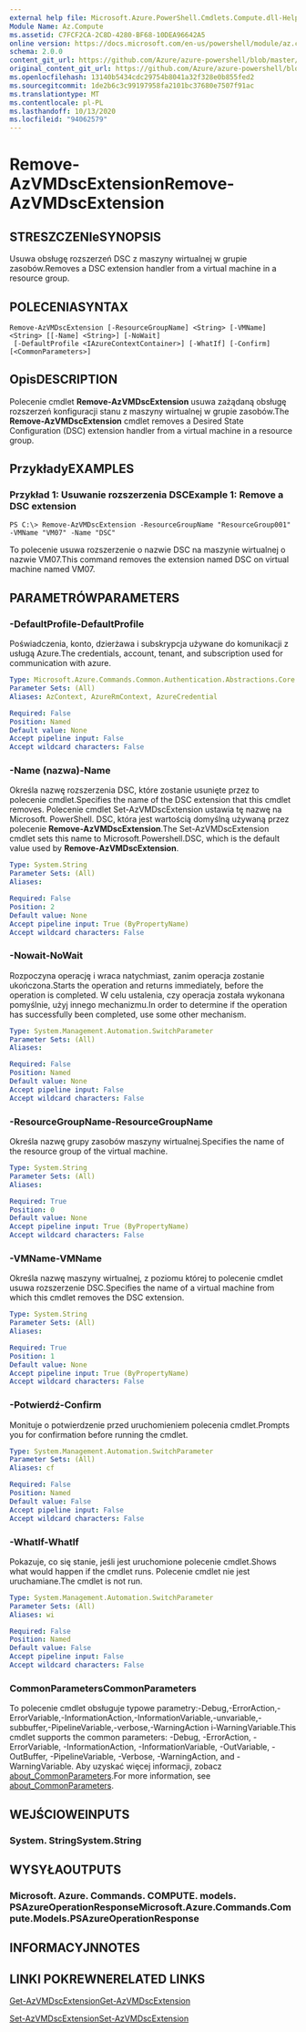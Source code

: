 ```yaml
---
external help file: Microsoft.Azure.PowerShell.Cmdlets.Compute.dll-Help.xml
Module Name: Az.Compute
ms.assetid: C7FCF2CA-2C8D-4280-BF68-10DEA96642A5
online version: https://docs.microsoft.com/en-us/powershell/module/az.compute/remove-azvmdscextension
schema: 2.0.0
content_git_url: https://github.com/Azure/azure-powershell/blob/master/src/Compute/Compute/help/Remove-AzVMDscExtension.md
original_content_git_url: https://github.com/Azure/azure-powershell/blob/master/src/Compute/Compute/help/Remove-AzVMDscExtension.md
ms.openlocfilehash: 13140b5434cdc29754b8041a32f328e0b855fed2
ms.sourcegitcommit: 1de2b6c3c99197958fa2101bc37680e7507f91ac
ms.translationtype: MT
ms.contentlocale: pl-PL
ms.lasthandoff: 10/13/2020
ms.locfileid: "94062579"
---
```

# <span data-ttu-id="ec5a9-101">Remove-AzVMDscExtension</span><span class="sxs-lookup"><span data-stu-id="ec5a9-101">Remove-AzVMDscExtension</span></span>

## <span data-ttu-id="ec5a9-102">STRESZCZENIe</span><span class="sxs-lookup"><span data-stu-id="ec5a9-102">SYNOPSIS</span></span>
<span data-ttu-id="ec5a9-103">Usuwa obsługę rozszerzeń DSC z maszyny wirtualnej w grupie zasobów.</span><span class="sxs-lookup"><span data-stu-id="ec5a9-103">Removes a DSC extension handler from a virtual machine in a resource group.</span></span>

## <span data-ttu-id="ec5a9-104">POLECENIA</span><span class="sxs-lookup"><span data-stu-id="ec5a9-104">SYNTAX</span></span>

```
Remove-AzVMDscExtension [-ResourceGroupName] <String> [-VMName] <String> [[-Name] <String>] [-NoWait]
 [-DefaultProfile <IAzureContextContainer>] [-WhatIf] [-Confirm] [<CommonParameters>]
```

## <span data-ttu-id="ec5a9-105">Opis</span><span class="sxs-lookup"><span data-stu-id="ec5a9-105">DESCRIPTION</span></span>
<span data-ttu-id="ec5a9-106">Polecenie cmdlet **Remove-AzVMDscExtension** usuwa zażądaną obsługę rozszerzeń konfiguracji stanu z maszyny wirtualnej w grupie zasobów.</span><span class="sxs-lookup"><span data-stu-id="ec5a9-106">The **Remove-AzVMDscExtension** cmdlet removes a Desired State Configuration (DSC) extension handler from a virtual machine in a resource group.</span></span>

## <span data-ttu-id="ec5a9-107">Przykłady</span><span class="sxs-lookup"><span data-stu-id="ec5a9-107">EXAMPLES</span></span>

### <span data-ttu-id="ec5a9-108">Przykład 1: Usuwanie rozszerzenia DSC</span><span class="sxs-lookup"><span data-stu-id="ec5a9-108">Example 1: Remove a DSC extension</span></span>
```
PS C:\> Remove-AzVMDscExtension -ResourceGroupName "ResourceGroup001" -VMName "VM07" -Name "DSC"
```

<span data-ttu-id="ec5a9-109">To polecenie usuwa rozszerzenie o nazwie DSC na maszynie wirtualnej o nazwie VM07.</span><span class="sxs-lookup"><span data-stu-id="ec5a9-109">This command removes the extension named DSC on virtual machine named VM07.</span></span>

## <span data-ttu-id="ec5a9-110">PARAMETRÓW</span><span class="sxs-lookup"><span data-stu-id="ec5a9-110">PARAMETERS</span></span>

### <span data-ttu-id="ec5a9-111">-DefaultProfile</span><span class="sxs-lookup"><span data-stu-id="ec5a9-111">-DefaultProfile</span></span>
<span data-ttu-id="ec5a9-112">Poświadczenia, konto, dzierżawa i subskrypcja używane do komunikacji z usługą Azure.</span><span class="sxs-lookup"><span data-stu-id="ec5a9-112">The credentials, account, tenant, and subscription used for communication with azure.</span></span>

```yaml
Type: Microsoft.Azure.Commands.Common.Authentication.Abstractions.Core.IAzureContextContainer
Parameter Sets: (All)
Aliases: AzContext, AzureRmContext, AzureCredential

Required: False
Position: Named
Default value: None
Accept pipeline input: False
Accept wildcard characters: False
```

### <span data-ttu-id="ec5a9-113">-Name (nazwa)</span><span class="sxs-lookup"><span data-stu-id="ec5a9-113">-Name</span></span>
<span data-ttu-id="ec5a9-114">Określa nazwę rozszerzenia DSC, które zostanie usunięte przez to polecenie cmdlet.</span><span class="sxs-lookup"><span data-stu-id="ec5a9-114">Specifies the name of the DSC extension that this cmdlet removes.</span></span>
<span data-ttu-id="ec5a9-115">Polecenie cmdlet Set-AzVMDscExtension ustawia tę nazwę na Microsoft. PowerShell. DSC, która jest wartością domyślną używaną przez polecenie **Remove-AzVMDscExtension**.</span><span class="sxs-lookup"><span data-stu-id="ec5a9-115">The Set-AzVMDscExtension cmdlet sets this name to Microsoft.Powershell.DSC, which is the default value used by **Remove-AzVMDscExtension**.</span></span>

```yaml
Type: System.String
Parameter Sets: (All)
Aliases:

Required: False
Position: 2
Default value: None
Accept pipeline input: True (ByPropertyName)
Accept wildcard characters: False
```

### <span data-ttu-id="ec5a9-116">-Nowait</span><span class="sxs-lookup"><span data-stu-id="ec5a9-116">-NoWait</span></span>
<span data-ttu-id="ec5a9-117">Rozpoczyna operację i wraca natychmiast, zanim operacja zostanie ukończona.</span><span class="sxs-lookup"><span data-stu-id="ec5a9-117">Starts the operation and returns immediately, before the operation is completed.</span></span> <span data-ttu-id="ec5a9-118">W celu ustalenia, czy operacja została wykonana pomyślnie, użyj innego mechanizmu.</span><span class="sxs-lookup"><span data-stu-id="ec5a9-118">In order to determine if the operation has successfully been completed, use some other mechanism.</span></span>

```yaml
Type: System.Management.Automation.SwitchParameter
Parameter Sets: (All)
Aliases:

Required: False
Position: Named
Default value: None
Accept pipeline input: False
Accept wildcard characters: False
```

### <span data-ttu-id="ec5a9-119">-ResourceGroupName</span><span class="sxs-lookup"><span data-stu-id="ec5a9-119">-ResourceGroupName</span></span>
<span data-ttu-id="ec5a9-120">Określa nazwę grupy zasobów maszyny wirtualnej.</span><span class="sxs-lookup"><span data-stu-id="ec5a9-120">Specifies the name of the resource group of the virtual machine.</span></span>

```yaml
Type: System.String
Parameter Sets: (All)
Aliases:

Required: True
Position: 0
Default value: None
Accept pipeline input: True (ByPropertyName)
Accept wildcard characters: False
```

### <span data-ttu-id="ec5a9-121">-VMName</span><span class="sxs-lookup"><span data-stu-id="ec5a9-121">-VMName</span></span>
<span data-ttu-id="ec5a9-122">Określa nazwę maszyny wirtualnej, z poziomu której to polecenie cmdlet usuwa rozszerzenie DSC.</span><span class="sxs-lookup"><span data-stu-id="ec5a9-122">Specifies the name of a virtual machine from which this cmdlet removes the DSC extension.</span></span>

```yaml
Type: System.String
Parameter Sets: (All)
Aliases:

Required: True
Position: 1
Default value: None
Accept pipeline input: True (ByPropertyName)
Accept wildcard characters: False
```

### <span data-ttu-id="ec5a9-123">-Potwierdź</span><span class="sxs-lookup"><span data-stu-id="ec5a9-123">-Confirm</span></span>
<span data-ttu-id="ec5a9-124">Monituje o potwierdzenie przed uruchomieniem polecenia cmdlet.</span><span class="sxs-lookup"><span data-stu-id="ec5a9-124">Prompts you for confirmation before running the cmdlet.</span></span>

```yaml
Type: System.Management.Automation.SwitchParameter
Parameter Sets: (All)
Aliases: cf

Required: False
Position: Named
Default value: False
Accept pipeline input: False
Accept wildcard characters: False
```

### <span data-ttu-id="ec5a9-125">-WhatIf</span><span class="sxs-lookup"><span data-stu-id="ec5a9-125">-WhatIf</span></span>
<span data-ttu-id="ec5a9-126">Pokazuje, co się stanie, jeśli jest uruchomione polecenie cmdlet.</span><span class="sxs-lookup"><span data-stu-id="ec5a9-126">Shows what would happen if the cmdlet runs.</span></span>
<span data-ttu-id="ec5a9-127">Polecenie cmdlet nie jest uruchamiane.</span><span class="sxs-lookup"><span data-stu-id="ec5a9-127">The cmdlet is not run.</span></span>

```yaml
Type: System.Management.Automation.SwitchParameter
Parameter Sets: (All)
Aliases: wi

Required: False
Position: Named
Default value: False
Accept pipeline input: False
Accept wildcard characters: False
```

### <span data-ttu-id="ec5a9-128">CommonParameters</span><span class="sxs-lookup"><span data-stu-id="ec5a9-128">CommonParameters</span></span>
<span data-ttu-id="ec5a9-129">To polecenie cmdlet obsługuje typowe parametry:-Debug,-ErrorAction,-ErrorVariable,-InformationAction,-InformationVariable,-unvariable,-subbuffer,-PipelineVariable,-verbose,-WarningAction i-WarningVariable.</span><span class="sxs-lookup"><span data-stu-id="ec5a9-129">This cmdlet supports the common parameters: -Debug, -ErrorAction, -ErrorVariable, -InformationAction, -InformationVariable, -OutVariable, -OutBuffer, -PipelineVariable, -Verbose, -WarningAction, and -WarningVariable.</span></span> <span data-ttu-id="ec5a9-130">Aby uzyskać więcej informacji, zobacz [about_CommonParameters](http://go.microsoft.com/fwlink/?LinkID=113216).</span><span class="sxs-lookup"><span data-stu-id="ec5a9-130">For more information, see [about_CommonParameters](http://go.microsoft.com/fwlink/?LinkID=113216).</span></span>

## <span data-ttu-id="ec5a9-131">WEJŚCIOWE</span><span class="sxs-lookup"><span data-stu-id="ec5a9-131">INPUTS</span></span>

### <span data-ttu-id="ec5a9-132">System. String</span><span class="sxs-lookup"><span data-stu-id="ec5a9-132">System.String</span></span>

## <span data-ttu-id="ec5a9-133">WYSYŁA</span><span class="sxs-lookup"><span data-stu-id="ec5a9-133">OUTPUTS</span></span>

### <span data-ttu-id="ec5a9-134">Microsoft. Azure. Commands. COMPUTE. models. PSAzureOperationResponse</span><span class="sxs-lookup"><span data-stu-id="ec5a9-134">Microsoft.Azure.Commands.Compute.Models.PSAzureOperationResponse</span></span>

## <span data-ttu-id="ec5a9-135">INFORMACYJN</span><span class="sxs-lookup"><span data-stu-id="ec5a9-135">NOTES</span></span>

## <span data-ttu-id="ec5a9-136">LINKI POKREWNE</span><span class="sxs-lookup"><span data-stu-id="ec5a9-136">RELATED LINKS</span></span>

[<span data-ttu-id="ec5a9-137">Get-AzVMDscExtension</span><span class="sxs-lookup"><span data-stu-id="ec5a9-137">Get-AzVMDscExtension</span></span>](./Get-AzVMDscExtension.md)

[<span data-ttu-id="ec5a9-138">Set-AzVMDscExtension</span><span class="sxs-lookup"><span data-stu-id="ec5a9-138">Set-AzVMDscExtension</span></span>](./Set-AzVMDscExtension.md)


